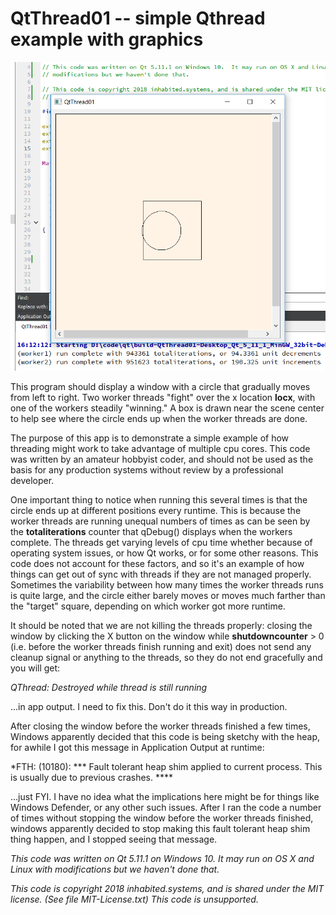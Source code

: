 # QtThread01 -- simple Qthread example with graphics

![QtThread01](/QtThread01.png)

This program should display a window with a circle that gradually moves
from left to right.  Two worker threads "fight" over the x location **locx**, with
one of the workers steadily "winning."  A box is drawn near the scene center to help
see where the circle ends up when the worker threads are done.

The purpose of this app is to demonstrate a simple example of how threading might
work to take advantage of multiple cpu cores.  This code was written by an amateur
hobbyist coder, and should not be used as the basis for any production systems without
review by a professional developer.

One important thing to notice when running this several times is that the circle
ends up at different positions every runtime.  This is because the worker
threads are running unequal numbers of times as can be seen by the **totaliterations**
counter that qDebug() displays when the workers complete.  The threads get varying levels of
cpu time whether because of operating system issues, or how Qt works, or for some other
reasons.  This code does not account for these factors, and so it's an example of how
things can get out of sync with threads if they are not managed properly.  Sometimes
the variability between how many times the worker threads runs is quite large, and the circle
either barely moves or moves much farther than the "target" square, depending on which
worker got more runtime.

It should be noted that we are not killing the threads properly: closing the window
by clicking the X button on the window while **shutdowncounter** > 0 (i.e. before the
worker threads finish running and exit) does not send any cleanup signal or anything to
the threads, so they do not end gracefully and you will get:

*QThread: Destroyed while thread is still running*

...in app output.  I need to fix this.  Don't do it this way in production.

After closing the window before the worker threads finished a few times, Windows apparently
decided that this code is being sketchy with the heap, for awhile I got this message in
Application Output at runtime:

*FTH: (10180): *** Fault tolerant heap shim applied to current process. This is usually due to previous crashes. ****

...just FYI.  I have no idea what the implications here might be for things like Windows Defender, or
any other such issues.  After I ran the code a number of times without stopping the window
before the worker threads finished, windows apparently decided to stop making this fault
tolerant heap shim thing happen, and I stopped seeing that message.

*This code was written on Qt 5.11.1 on Windows 10.  It may run on OS X and Linux with modifications but we haven't done that.*

*This code is copyright 2018 inhabited.systems, and is shared under the MIT license. (See file MIT-License.txt)  This code is unsupported.*